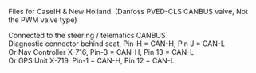 Files for CaseIH & New Holland. (Danfoss PVED-CLS CANBUS valve, Not the PWM valve type)

Connected to the steering / telematics CANBUS <br />
Diagnostic connector behind seat, Pin-H = CAN-H, Pin J = CAN-L <br />
Or Nav Controller X-716, Pin-3 = CAN-H, Pin 13 = CAN-L <br />
Or GPS Unit X-719, Pin-1 = CAN-H, Pin 12 = CAN-L <br />
